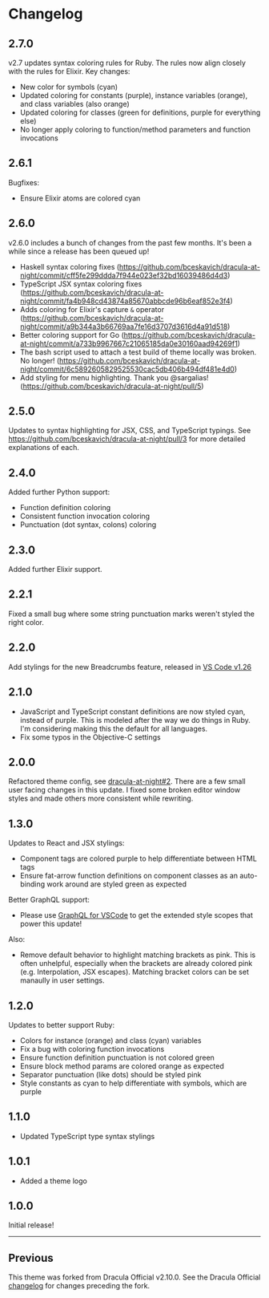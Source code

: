 # Changelog

## 2.7.0

v2.7 updates syntax coloring rules for Ruby. The rules now align closely with the rules for Elixir. Key changes:

- New color for symbols (cyan)
- Updated coloring for constants (purple), instance variables (orange), and class variables (also orange)
- Updated coloring for classes (green for definitions, purple for everything else)
- No longer apply coloring to function/method parameters and function invocations

## 2.6.1

Bugfixes:

- Ensure Elixir atoms are colored cyan

## 2.6.0

v2.6.0 includes a bunch of changes from the past few months. It's been a while since a release has been queued up!

- Haskell syntax coloring fixes (https://github.com/bceskavich/dracula-at-night/commit/cff5fe299ddda7f944e023ef32bd16039486d4d3)
- TypeScript JSX syntax coloring fixes (https://github.com/bceskavich/dracula-at-night/commit/fa4b948cd43874a85670abbcde96b6eaf852e3f4)
- Adds coloring for Elixir's capture `&` operator (https://github.com/bceskavich/dracula-at-night/commit/a9b344a3b66769aa7fe16d3707d3616d4a91d518)
- Better coloring support for Go (https://github.com/bceskavich/dracula-at-night/commit/a733b9967667c21065185da0e30160aad94269f1)
- The bash script used to attach a test build of theme locally was broken. No longer! (https://github.com/bceskavich/dracula-at-night/commit/6c5892605829525530cac5db406b494df481e4d0)
- Add styling for menu highlighting. Thank you @sargalias! (https://github.com/bceskavich/dracula-at-night/pull/5)

## 2.5.0

Updates to syntax highlighting for JSX, CSS, and TypeScript typings. See https://github.com/bceskavich/dracula-at-night/pull/3 for more detailed explanations of each.

## 2.4.0

Added further Python support:

- Function definition coloring
- Consistent function invocation coloring
- Punctuation (dot syntax, colons) coloring

## 2.3.0

Added further Elixir support.

## 2.2.1

Fixed a small bug where some string punctuation marks weren't styled the right color.

## 2.2.0

Add stylings for the new Breadcrumbs feature, released in [VS Code v1.26](https://code.visualstudio.com/updates/v1_26#_breadcrumbs)

## 2.1.0

- JavaScript and TypeScript constant definitions are now styled cyan, instead of purple. This is modeled after the way we do things in Ruby. I'm considering making this the default for all languages.
- Fix some typos in the Objective-C settings

## 2.0.0

Refactored theme config, see [dracula-at-night#2](https://github.com/bceskavich/dracula-at-night/pull/2). There are a few small user facing changes in this update. I fixed some broken editor window styles and made others more consistent while rewriting.

## 1.3.0

Updates to React and JSX stylings:

- Component tags are colored purple to help differentiate between HTML tags
- Ensure fat-arrow function definitions on component classes as an auto-binding work around are styled green as expected

Better GraphQL support:

- Please use [GraphQL for VSCode](https://marketplace.visualstudio.com/items?itemName=kumar-harsh.graphql-for-vscode) to get the extended style scopes that power this update!

Also:

- Remove default behavior to highlight matching brackets as pink. This is often unhelpful, especially when the brackets are already colored pink (e.g. Interpolation, JSX escapes). Matching bracket colors can be set manaully in user settings.

## 1.2.0

Updates to better support Ruby:

- Colors for instance (orange) and class (cyan) variables
- Fix a bug with coloring function invocations
- Ensure function definition punctuation is not colored green
- Ensure block method params are colored orange as expected
- Separator punctuation (like dots) should be styled pink
- Style constants as cyan to help differentiate with symbols, which are purple

## 1.1.0

- Updated TypeScript type syntax stylings

## 1.0.1

- Added a theme logo

## 1.0.0

Initial release!

---

## Previous

This theme was forked from Dracula Official v2.10.0. See the Dracula Official [changelog](https://github.com/dracula/visual-studio-code/blob/master/CHANGELOG.md#2100) for changes preceding the fork.
